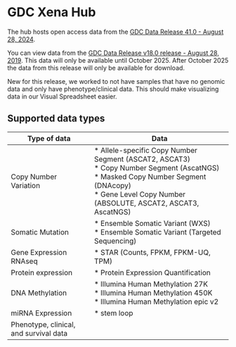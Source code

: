 # GDC Xena Hub

The hub hosts open access data from the [GDC Data Release 41.0 - August 28, 2024](https://docs.gdc.cancer.gov/Data/Release_Notes/Data_Release_Notes/).

You can view data from the [GDC Data Release v18.0 release - August 28, 2019](https://xenabrowser.net/datapages/?host=https%3A%2F%2FgdcV18.xenahubs.net&removeHub=https%3A%2F%2Fgdc.xenahubs.net%3A443). This data will only be available until October 2025. After October 2025 the data from this release will only be available for download.

New for this release, we worked to not have samples that have no genomic data and only have phenotype/clinical data. This should make visualizing data in our Visual Spreadsheet easier.

## Supported data types

<table class="tg"><thead>
  <tr>
    <th class="tg-0pky"><span style="font-weight:bold">Type of data</span></th>
    <th class="tg-0pky"><span style="font-weight:bold">Data</span></th>
  </tr></thead>
<tbody>
  <tr>
    <td class="tg-0pky">Copy Number Variation</td>
    <td class="tg-0pky">* Allele-specific Copy Number Segment (ASCAT2, ASCAT3)<br>* Copy Number Segment (AscatNGS)<br>* Masked Copy Number Segment (DNAcopy)<br>* Gene Level Copy Number (ABSOLUTE, ASCAT2, ASCAT3, AscatNGS)</td>
  </tr>
  <tr>
    <td class="tg-0pky">Somatic Mutation</td>
    <td class="tg-0pky">* Ensemble Somatic Variant (WXS)<br>* Ensemble Somatic Variant (Targeted Sequencing)</td>
  </tr>
  <tr>
    <td class="tg-0pky">Gene Expression RNAseq</td>
    <td class="tg-0pky">* STAR (Counts, FPKM, FPKM-UQ, TPM)</td>
  </tr>
  <tr>
    <td class="tg-0pky">Protein expression</td>
    <td class="tg-0pky">* Protein Expression Quantification</td>
  </tr>
  <tr>
    <td class="tg-0pky">DNA Methylation</td>
    <td class="tg-0pky">* Illumina Human Methylation 27K<br>* Illumina Human Methylation 450K<br>* Illumina Human Methylation epic v2</td>
  </tr>
  <tr>
    <td class="tg-0pky">miRNA Expression</td>
    <td class="tg-0pky">* stem loop</td>
  </tr>
  <tr>
    <td class="tg-0pky">Phenotype, clinical, and survival data</td>
    <td class="tg-0pky"></td>
  </tr>
</tbody></table>

<br>
